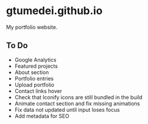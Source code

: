 # gtumedei.github.io

My portfolio website.

## To Do

- Google Analytics
- Featured projects
- About section
- Portfolio entries
- Upload portfolio
- Contact links hover
- Check that Iconify icons are still bundled in the build
- Animate contact section and fix missing animations
- Fix data not updated until input loses focus
- Add metadata for SEO